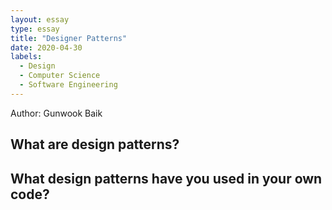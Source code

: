 ```yaml
---
layout: essay
type: essay
title: "Designer Patterns"
date: 2020-04-30
labels:
  - Design
  - Computer Science
  - Software Engineering
---
```

Author: Gunwook Baik

## What are design patterns?


## What design patterns have you used in your own code?


